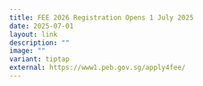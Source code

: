 ```yaml
---
title: FEE 2026 Registration Opens 1 July 2025
date: 2025-07-01
layout: link
description: ""
image: ""
variant: tiptap
external: https://www1.peb.gov.sg/apply4fee/
---
```

